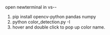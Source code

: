 open newterminal in vs--
1. pip install opencv-python pandas numpy
2. python color_detection.py -I<name of file>
3. hover and double click to pop up color name.
